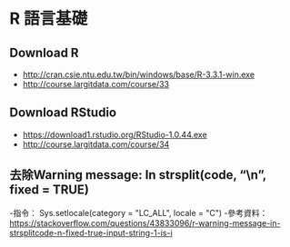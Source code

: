 ﻿# R 語言基礎

## Download R
- http://cran.csie.ntu.edu.tw/bin/windows/base/R-3.3.1-win.exe 
- http://course.largitdata.com/course/33

## Download RStudio
- https://download1.rstudio.org/RStudio-1.0.44.exe 
- http://course.largitdata.com/course/34

## 去除Warning message: In strsplit(code, “\n”, fixed = TRUE)
-指令： Sys.setlocale(category = "LC_ALL", locale = "C")
-參考資料： https://stackoverflow.com/questions/43833096/r-warning-message-in-strsplitcode-n-fixed-true-input-string-1-is-i

